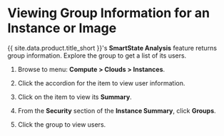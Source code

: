 # Viewing Group Information for an Instance or Image

{{ site.data.product.title_short }}'s **SmartState Analysis** feature returns group
information. Explore the group to get a list of its users.

1.  Browse to menu: **Compute > Clouds > Instances**.

2.  Click the accordion for the item to view user information.

3.  Click on the item to view its **Summary**.

4.  From the **Security** section of the **Instance Summary**, click
    **Groups**.

5.  Click the group to view users.
